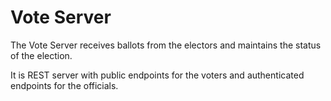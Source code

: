 # Vote Server

The Vote Server receives ballots from the electors
and maintains the status of the election.

It is REST server with public endpoints for the voters
and authenticated endpoints for the officials.
